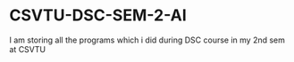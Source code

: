 # CSVTU-DSC-SEM-2-AI
I am storing all the programs which i did during DSC course in my 2nd sem at CSVTU

